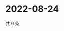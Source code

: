 # 2022-08-24

共 0 条

<!-- BEGIN WEIBO -->
<!-- 最后更新时间 Wed Aug 24 2022 16:20:33 GMT+0800 (China Standard Time) -->

<!-- END WEIBO -->
